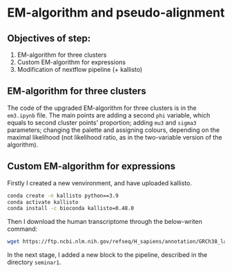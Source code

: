 # EM-algorithm and pseudo-alignment

## Objectives of step:

1. EM-algorithm for three clusters
2. Custom EM-algorithm for expressions
3. Modification of nextflow pipeline (+ kallisto)

## EM-algorithm for three clusters

The code of the upgraded EM-algorithm for three clusters is in the `em3.ipynb` file. The main points are adding a second `phi` variable, which equals to second cluster points' proportion; adding `mu3` and `sigma3` parameters; changing the palette and assigning colours, depending on the maximal likelihood (not likelihood ratio, as in the two-variable version of the algorithm).

## Custom EM-algorithm for expressions

Firstly I created a new venvironment, and have uploaded kallisto.

```bash
conda create -n kallisto python==3.9
conda activate kallisto
conda install -c bioconda kallisto=0.48.0
```

Then I download the human transcriptome through the below-writen command:

```bash
wget https://ftp.ncbi.nlm.nih.gov/refseq/H_sapiens/annotation/GRCh38_latest/refseq_identifiers/GRCh38_latest_rna.fna.gz
```

In the next stage, I added a new block to the pipeline, described in the directory `seminar1`.

```groovy

```
